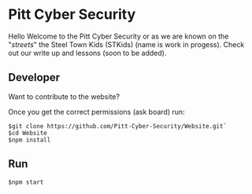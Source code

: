 # Pitt Cyber Security

Hello Welcome to the Pitt Cyber Security or as we are known on the "_streets_" the Steel Town Kids (STKids) (name is work in progess). Check out our write up and lessons (soon to be added).

## Developer

Want to contribute to the website?

Once you get the correct permissions (ask board) run:

```
$git clone https://github.com/Pitt-Cyber-Security/Website.git`
$cd Website
$npm install
```

## Run

```
$npm start
```
